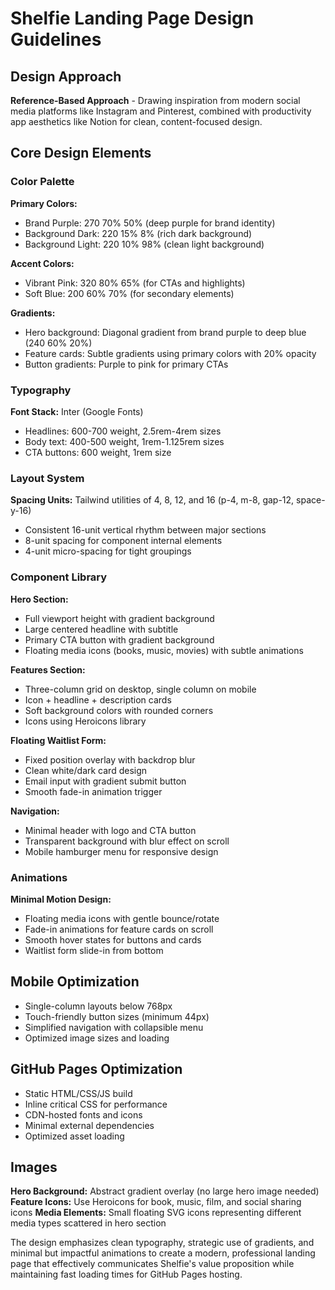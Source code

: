 # Shelfie Landing Page Design Guidelines

## Design Approach
**Reference-Based Approach** - Drawing inspiration from modern social media platforms like Instagram and Pinterest, combined with productivity app aesthetics like Notion for clean, content-focused design.

## Core Design Elements

### Color Palette
**Primary Colors:**
- Brand Purple: 270 70% 50% (deep purple for brand identity)
- Background Dark: 220 15% 8% (rich dark background)
- Background Light: 220 10% 98% (clean light background)

**Accent Colors:**
- Vibrant Pink: 320 80% 65% (for CTAs and highlights)
- Soft Blue: 200 60% 70% (for secondary elements)

**Gradients:**
- Hero background: Diagonal gradient from brand purple to deep blue (240 60% 20%)
- Feature cards: Subtle gradients using primary colors with 20% opacity
- Button gradients: Purple to pink for primary CTAs

### Typography
**Font Stack:** Inter (Google Fonts)
- Headlines: 600-700 weight, 2.5rem-4rem sizes
- Body text: 400-500 weight, 1rem-1.125rem sizes
- CTA buttons: 600 weight, 1rem size

### Layout System
**Spacing Units:** Tailwind utilities of 4, 8, 12, and 16 (p-4, m-8, gap-12, space-y-16)
- Consistent 16-unit vertical rhythm between major sections
- 8-unit spacing for component internal elements
- 4-unit micro-spacing for tight groupings

### Component Library

**Hero Section:**
- Full viewport height with gradient background
- Large centered headline with subtitle
- Primary CTA button with gradient background
- Floating media icons (books, music, movies) with subtle animations

**Features Section:**
- Three-column grid on desktop, single column on mobile
- Icon + headline + description cards
- Soft background colors with rounded corners
- Icons using Heroicons library

**Floating Waitlist Form:**
- Fixed position overlay with backdrop blur
- Clean white/dark card design
- Email input with gradient submit button
- Smooth fade-in animation trigger

**Navigation:**
- Minimal header with logo and CTA button
- Transparent background with blur effect on scroll
- Mobile hamburger menu for responsive design

### Animations
**Minimal Motion Design:**
- Floating media icons with gentle bounce/rotate
- Fade-in animations for feature cards on scroll
- Smooth hover states for buttons and cards
- Waitlist form slide-in from bottom

## Mobile Optimization
- Single-column layouts below 768px
- Touch-friendly button sizes (minimum 44px)
- Simplified navigation with collapsible menu
- Optimized image sizes and loading

## GitHub Pages Optimization
- Static HTML/CSS/JS build
- Inline critical CSS for performance
- CDN-hosted fonts and icons
- Minimal external dependencies
- Optimized asset loading

## Images
**Hero Background:** Abstract gradient overlay (no large hero image needed)
**Feature Icons:** Use Heroicons for book, music, film, and social sharing icons
**Media Elements:** Small floating SVG icons representing different media types scattered in hero section

The design emphasizes clean typography, strategic use of gradients, and minimal but impactful animations to create a modern, professional landing page that effectively communicates Shelfie's value proposition while maintaining fast loading times for GitHub Pages hosting.